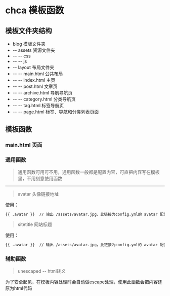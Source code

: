 # chca 模板函数

## 模板文件夹结构
- blog  模版文件夹
- -- assets  资源文件夹
- -- -- css
- -- -- js
- -- layout  布局文件夹
- -- -- main.html  公共布局
- -- -- index.html  主页
- -- -- post.html   文章页
- -- -- archive.html 导航导航页
- -- -- category.html 分类导航页
- -- -- tag.html 标签导航页
- -- -- page.html    标签、导航和分类列表页面

## 模板函数

### main.html 页面


### 通用函数

> 通用函数可用可不用，通用函数一般都是配置内容，可直把内容写在模板里，不用刻意使用函数

----

> avatar 头像链接地址

使用：
```html
{{ .avatar }}  // 输出 /assets/avatar.jpg，此链接为config.yml的 avatar 配置

```

> sitetitle 网站标题

使用：
```html
{{ .avatar }}  // 输出 /assets/avatar.jpg，此链接为config.yml的 avatar 配置

```

### 辅助函数
> unescaped -- html转义

为了安全起见，在模板内容处理时会自动做escape处理，使用此函数会把内容还原为html代码
```html


```
